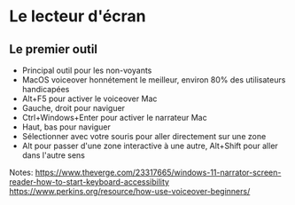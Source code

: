 <!-- .slide: -->

# Le lecteur d'écran

## Le premier outil

* Principal outil pour les non-voyants
* MacOS voiceover honnétement le meilleur, environ 80% des utilisateurs handicapées
* Alt+F5 pour activer le voiceover Mac
* Gauche, droit pour naviguer
* Ctrl+Windows+Enter pour activer le narrateur Mac
* Haut, bas pour naviguer
* Sélectionner avec votre souris pour aller directement sur une zone
* Alt pour passer d'une zone interactive à une autre, Alt+Shift pour aller dans l'autre sens 

Notes:
https://www.theverge.com/23317665/windows-11-narrator-screen-reader-how-to-start-keyboard-accessibility
https://www.perkins.org/resource/how-use-voiceover-beginners/